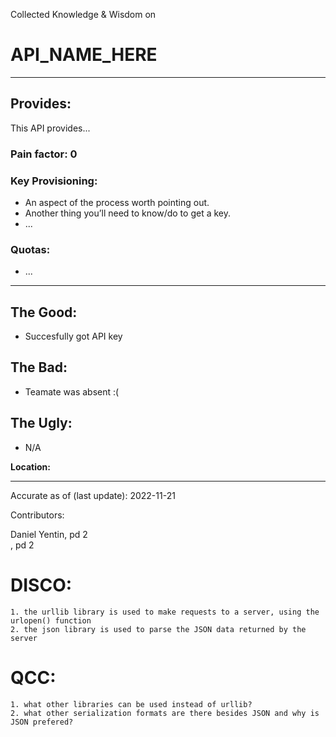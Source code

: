 Collected Knowledge & Wisdom on
# API_NAME_HERE
---
## Provides:
This API provides...



### Pain factor: 0

### Key Provisioning:     

- An aspect of the process worth pointing out.
- Another thing you’ll need to know/do to get a key.
- ...

### Quotas:
- ...

---

## The Good:
- Succesfully got API key
## The Bad:
- Teamate was absent :(
## The Ugly:
- N/A


**Location:** 

---

Accurate as of (last update):    2022-11-21

Contributors:

Daniel Yentin, pd 2  
<Frist> <Lsat>, pd 2  

# DISCO: 
    1. the urllib library is used to make requests to a server, using the urlopen() function
    2. the json library is used to parse the JSON data returned by the server

# QCC: 
    1. what other libraries can be used instead of urllib?
    2. what other serialization formats are there besides JSON and why is JSON prefered? 